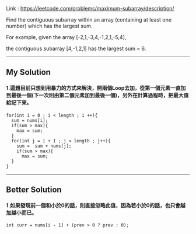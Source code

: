 Link : https://leetcode.com/problems/maximum-subarray/description/

Find the contiguous subarray within an array (containing at least one number) which has the largest sum.

For example, given the array [-2,1,-3,4,-1,2,1,-5,4],

the contiguous subarray [4,-1,2,1] has the largest sum = 6.

-------------------------------------
## My Solution
#### 1.這題目前只想到用暴力的方式來解決，開兩個Loop去加，從第一個元素一直加到最後一個(下一次則由第二個元素加到最後一個)，另外在計算過程時，把最大值給記下來。
  
    for(int i = 0 ; i < length ; i ++){
      sum = nums[i];
      if(sum > max){
  	    max = sum;
      }
      for(int j = i + 1 ; j < length ; j++){
  	    sum =  sum + nums[j];
  	    if(sum > max){
  		  max = sum;
  	  }
    }
    
-------------------------------------
## Better Solution
#### 1.如果發現前一個和小於0的話，則直接忽略此值，因為若小於0的話，也只會越加越小而已。
    int curr = nums[i - 1] + (prev > 0 ? prev : 0);

  
